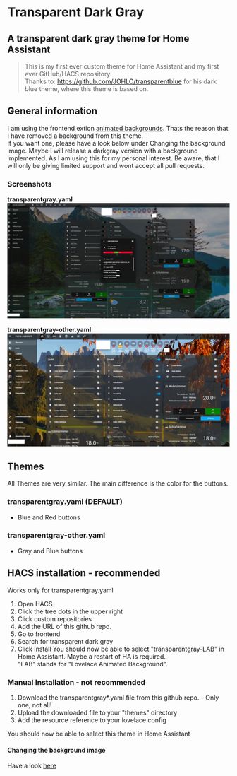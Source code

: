 # Transparent Dark Gray

## A transparent dark gray theme for Home Assistant 
> This is my first ever custom theme for Home Assistant and my first ever GitHub/HACS repository.<br /> 
Thanks to: https://github.com/JOHLC/transparentblue for his dark blue theme, where this theme is based on.

## General information
I am using the frontend extion [animated backgrounds](https://github.com/Villhellm/lovelace-animated-background). Thats the reason that I have removed a background from this theme. <br /> 
If you want one, please have a look below under Changing the background image. Maybe I will release a darkgray version with a background implemented.
As I am using this for my personal interest. Be aware, that I will only be giving limited support and wont accept all pull requests.

### Screenshots
**transparentgray.yaml**<br />
<img src="images/transparentgray1.png" alt="transparentgray.yaml" width="1000">

**transparentgray-other.yaml**<br />
<img src="images/transparentgray2.png" alt="transparentgray-other.yaml" width="1000">

## Themes
All Themes are very similar. The main difference is the color for the buttons. 
### transparentgray.yaml (DEFAULT)
- Blue and Red buttons
### transparentgray-other.yaml
- Gray and Blue buttons

## HACS installation - recommended<br /> 
Works only for transparentgray.yaml<br /> 
1. Open HACS
2. Click the tree dots in the upper right
3. Click custom repositories
4. Add the URL of this github repo.
5. Go to frontend
6. Search for transparent dark gray
7. Click Install 
You should now be able to select "transparentgray-LAB" in Home Assistant. Maybe a restart of HA is required.<br /> 
"LAB" stands for "Lovelace Animated Background".

### Manual Installation - not recommended<br /> 
1. Download the transparentgray*.yaml file from this github repo. - Only one, not all!
2. Upload the downloaded file to your "themes" directory
3. Add the resource reference to your lovelace config<br /> 

You should now be able to select this theme in Home Assistant
<br />

#### Changing the background image<br />
Have a look [here](https://github.com/JOHLC/transparentblue#changing-the-background-image) <br /> 
